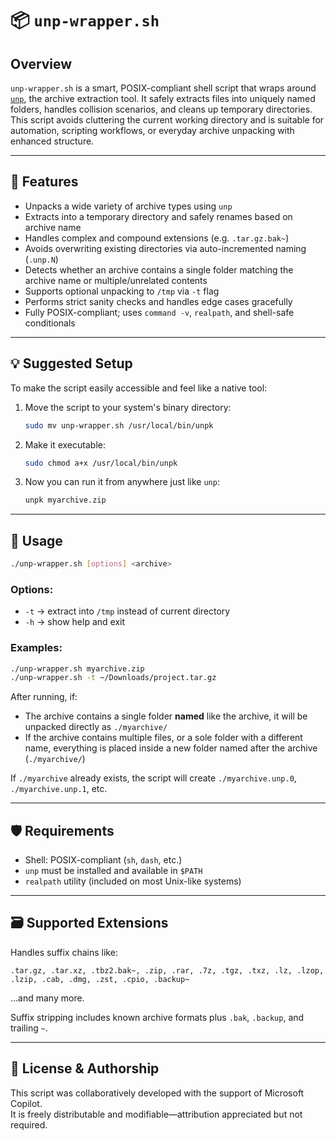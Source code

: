 # 📦 `unp-wrapper.sh`

## Overview
`unp-wrapper.sh` is a smart, POSIX-compliant shell script that wraps around [`unp`](https://packages.debian.org/unp), the archive extraction tool. It safely extracts files into uniquely named folders, handles collision scenarios, and cleans up temporary directories. This script avoids cluttering the current working directory and is suitable for automation, scripting workflows, or everyday archive unpacking with enhanced structure.

---

## 🚀 Features

- Unpacks a wide variety of archive types using `unp`
- Extracts into a temporary directory and safely renames based on archive name
- Handles complex and compound extensions (e.g. `.tar.gz.bak~`)
- Avoids overwriting existing directories via auto-incremented naming (`.unp.N`)
- Detects whether an archive contains a single folder matching the archive name or multiple/unrelated contents
- Supports optional unpacking to `/tmp` via `-t` flag
- Performs strict sanity checks and handles edge cases gracefully
- Fully POSIX-compliant; uses `command -v`, `realpath`, and shell-safe conditionals

---

## 💡 Suggested Setup

To make the script easily accessible and feel like a native tool:

1. Move the script to your system's binary directory:
   ```sh
   sudo mv unp-wrapper.sh /usr/local/bin/unpk
   ```
2. Make it executable:
   ```sh
   sudo chmod a+x /usr/local/bin/unpk
   ```
3. Now you can run it from anywhere just like `unp`:
   ```sh
   unpk myarchive.zip
   ```

---

## 🧰 Usage

```sh
./unp-wrapper.sh [options] <archive>
```

### Options:
- `-t` → extract into `/tmp` instead of current directory
- `-h` → show help and exit

### Examples:
```sh
./unp-wrapper.sh myarchive.zip
./unp-wrapper.sh -t ~/Downloads/project.tar.gz
```

After running, if:
- The archive contains a single folder **named** like the archive, it will be unpacked directly as `./myarchive/`
- If the archive contains multiple files, or a sole folder with a different name, everything is placed inside a new folder named after the archive (`./myarchive/`)

If `./myarchive` already exists, the script will create `./myarchive.unp.0`, `./myarchive.unp.1`, etc.

---

## 🛡 Requirements

- Shell: POSIX-compliant (`sh`, `dash`, etc.)
- `unp` must be installed and available in `$PATH`
- `realpath` utility (included on most Unix-like systems)

---

## 🗃 Supported Extensions

Handles suffix chains like:
```
.tar.gz, .tar.xz, .tbz2.bak~, .zip, .rar, .7z, .tgz, .txz, .lz, .lzop, .lzip, .cab, .dmg, .zst, .cpio, .backup~
```
…and many more.

Suffix stripping includes known archive formats plus `.bak`, `.backup`, and trailing `~`.

---

## 🔧 License & Authorship

This script was collaboratively developed with the support of Microsoft Copilot.  
It is freely distributable and modifiable—attribution appreciated but not required.
